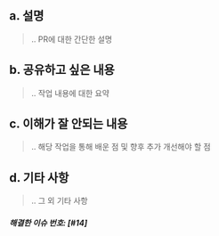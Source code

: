 ## a. 설명
> .. PR에 대한 간단한 설명

## b. 공유하고 싶은 내용
> .. 작업 내용에 대한 요약

## c. 이해가 잘 안되는 내용
> .. 해당 작업을 통해 배운 점 및 향후 추가 개선해야 할 점

## d. 기타 사항
> .. 그 외 기타 사항


##### 해결한 이슈 번호: [#14]
